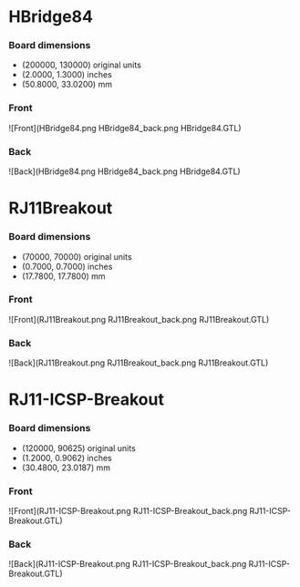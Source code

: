 # HBridge84 


### Board dimensions

* (200000, 130000) original units
* (2.0000, 1.3000) inches
* (50.8000, 33.0200) mm

### Front

 ![Front](HBridge84.png HBridge84_back.png HBridge84.GTL)


### Back

 ![Back](HBridge84.png HBridge84_back.png HBridge84.GTL)


# RJ11Breakout 


### Board dimensions

* (70000, 70000) original units
* (0.7000, 0.7000) inches
* (17.7800, 17.7800) mm

### Front

 ![Front](RJ11Breakout.png RJ11Breakout_back.png RJ11Breakout.GTL)


### Back

 ![Back](RJ11Breakout.png RJ11Breakout_back.png RJ11Breakout.GTL)


# RJ11-ICSP-Breakout 


### Board dimensions

* (120000, 90625) original units
* (1.2000, 0.9062) inches
* (30.4800, 23.0187) mm

### Front

 ![Front](RJ11-ICSP-Breakout.png RJ11-ICSP-Breakout_back.png RJ11-ICSP-Breakout.GTL)


### Back

 ![Back](RJ11-ICSP-Breakout.png RJ11-ICSP-Breakout_back.png RJ11-ICSP-Breakout.GTL)


